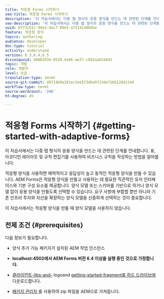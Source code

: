 ```yaml
---
title: 적응형 Forms 시작하기
seo-title: 적응형 Forms 시작하기
description: '이 자습서에서는 다중 탭 형식의 응용 양식을 만드는 데 관련된 단계를 안내합니다. 표, 아코디언 레이아웃 및 규칙 편집기를 사용하여 비즈니스 규칙을 작성하는 방법을 알아봅니다. '
seo-description: '이 자습서에서는 다중 탭 형식의 응용 양식을 만드는 데 관련된 단계를 안내합니다. 표, 아코디언 레이아웃 및 규칙 편집기를 사용하여 비즈니스 규칙을 작성하는 방법을 알아봅니다. '
uuid: 6f73cb1c-94e2-4ac7-89e5-a72141a06bbe
feature: 적응형 양식
topics: authoring
audience: developer
doc-type: tutorial
activity: understand
version: 6.3,6.4,6.5
discoiquuid: b6863d3d-8528-4a96-ae37-c8d1aa62d443
topic: 개발
role: 개발자
level: 초급
translation-type: tm+mt
source-git-commit: d9714b9a291ec3ee5f3dba9723de72bb120d2149
workflow-type: tm+mt
source-wordcount: '246'
ht-degree: 4%

---
```



# 적응형 Forms 시작하기 {#getting-started-with-adaptive-forms}

이 자습서에서는 다중 탭 형식의 응용 양식을 만드는 데 관련된 단계를 안내합니다. 표, 아코디언 레이아웃 및 규칙 편집기를 사용하여 비즈니스 규칙을 작성하는 방법을 알아봅니다.

적응형 양식을 사용하면 매력적이고 응답성이 높고 동적인 적응형 양식을 만들 수 있습니다. AEM Forms은 적응형 양식을 만들고 사용하는 데 필요한 직관적인 유저 인터페이스와 기본 구성 요소를 제공합니다. 양식 모델 또는 스키마를 기반으로 하거나 양식 모델 없이 응용 양식을 만들도록 선택할 수 있습니다. 요구 사항에 부합할 뿐만 아니라 기존 인프라 투자와 자산을 확장하는 양식 모델을 신중하게 선택하는 것이 중요합니다.

이 자습서에서는 적응형 양식을 만들 때 양식 모델을 사용하지 않습니다.

## 전제 조건 {#prerequisites}

다음 정보가 필요합니다.

* 양식 추가 기능 패키지가 설치된 AEM 작업 인스턴스

* **localhost:4502에서 AEM Forms 버전 6.4 이상을 실행 중인 것으로 가정합니다.**

* [클라이언트-libs-and-](assets/client-libs-and-logo.zip) logoand  [getting-started-fragment를 하드 드라이브에 ](assets/getting-started-fragment.zip) 다운로드합니다.

* [패키지 관리자 ](http://localhost:4502/crx/packmgr/index.jsp)를 사용하여 zip 파일을 AEM으로 가져옵니다.


